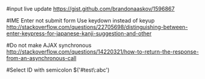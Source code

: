 
#input live update
https://gist.github.com/brandonaaskov/1596867

#IME Enter not submit form
Use keydown instead of keyup
http://stackoverflow.com/questions/22705698/distinguishing-between-enter-keypress-for-japanese-kanji-suggestion-and-other

#Do not make AJAX synchronous
http://stackoverflow.com/questions/14220321/how-to-return-the-response-from-an-asynchronous-call

#Select ID with semicolon
$('#test\\:abc')